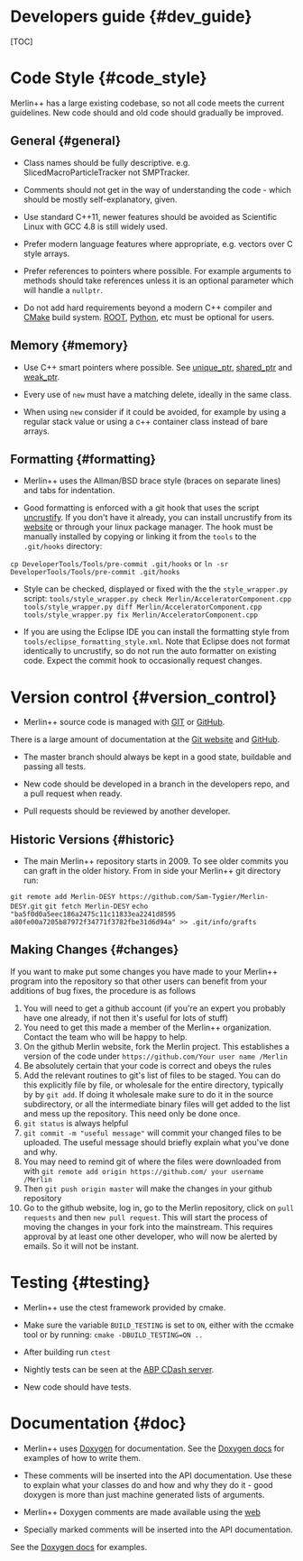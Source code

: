 # Developers guide {#dev_guide}

[TOC]

# Code Style {#code_style}

Merlin++ has a large existing codebase, so not all code meets the current guidelines. New code should and old code should gradually be improved.

## General {#general}

* Class names should be fully descriptive. e.g.  SlicedMacroParticleTracker not SMPTracker.

* Comments should not get in the way of understanding the code - which should be mostly self-explanatory, given.

* Use standard C++11, newer features should be avoided as Scientific Linux with GCC 4.8 is still widely used.

* Prefer modern language features where appropriate, e.g. vectors over C style arrays.

* Prefer references to pointers where possible. For example arguments to methods should take references unless it is an optional parameter which will handle a `nullptr`.

* Do not add hard requirements beyond a modern C++ compiler and [CMake](https://cmake.org/) build system. [ROOT](https://root.cern.ch/), [Python](https://www.python.org/), etc must be optional for users.

## Memory {#memory}

* Use C++ smart pointers where possible. See [unique_ptr](http://en.cppreference.com/w/cpp/memory/unique_ptr), [shared_ptr](http://en.cppreference.com/w/cpp/memory/shared_ptr) and [weak_ptr](http://en.cppreference.com/w/cpp/memory/weak_ptr).

* Every use of `new` must have a matching delete, ideally in the same class.

* When using `new` consider if it could be avoided, for example by using a regular stack value or using a c++ container class instead of bare arrays.

## Formatting {#formatting}

* Merlin++ uses the Allman/BSD brace style (braces on separate lines) and tabs for indentation.

* Good formatting is enforced with a git hook that uses the script [uncrustify](http://uncrustify.sourceforge.net/). If you don't have it already, you can install uncrustify from its [website](http://uncrustify.sourceforge.net/) or through your linux package manager. The hook must be manually installed by copying or linking it from the `tools` to the `.git/hooks` directory:

`cp DeveloperTools/Tools/pre-commit .git/hooks`
or
`ln -sr DeveloperTools/Tools/pre-commit .git/hooks`

* Style can be checked, displayed or fixed with the the `style_wrapper.py` script:
`tools/style_wrapper.py check Merlin/AcceleratorComponent.cpp`
`tools/style_wrapper.py diff Merlin/AcceleratorComponent.cpp`
`tools/style_wrapper.py fix Merlin/AcceleratorComponent.cpp`

* If you are using the Eclipse IDE you can install the formatting style from `tools/eclipse_formatting_style.xml`. Note that Eclipse does not format identically to uncrustify, so do not run the auto formatter on existing code. Expect the commit hook to occasionally request changes.

# Version control {#version_control}

* Merlin++ source code is managed with [GIT](https://git-scm.com/) or [GitHub](https://github.com/MERLIN-Collaboration/merlin-cmake).

There is a large amount of documentation at the [Git website](https://www.git-scm.com/doc) and [GitHub](https://help.github.com/).

* The master branch should always be kept in a good state, buildable and passing all tests.

* New code should be developed in a branch in the developers repo, and a pull request when ready.

* Pull requests should be reviewed by another developer.

## Historic Versions {#historic}

* The main Merlin++ repository starts in 2009. To see older commits you can graft in the older history. From in side your Merlin++ git directory run:

`git remote add Merlin-DESY https://github.com/Sam-Tygier/Merlin-DESY.git`
`git fetch Merlin-DESY`
`echo "ba5f0d0a5eec186a2475c11c11833ea2241d8595 a80fe00a7205b87972f34771f3782fbe31d6d94a" >> .git/info/grafts`

## Making Changes {#changes}

If you want to make put some changes you have made to your Merlin++ program into the repository so that other users can benefit from your additions of bug fixes, the procedure is as follows

1. You will need to get a github account (if you're an expert you probably have one already, if not then it's useful for lots of stuff)
2. You need to get this made a member of the Merlin++ organization. Contact the team who will be happy to help.
3. On the github Merlin website, fork the Merlin project. This establishes a version of the code under `https://github.com/Your user name /Merlin`
4. Be absolutely certain that your code is correct and obeys the rules
5. Add the relevant routines to git's list of files to be staged. You can do this explicitly file by file, or wholesale for the entire directory, typically by by `git add`. If doing it wholesale make sure to do it in the source subdirectory, or all the intermediate binary files will get added to the list and mess up the repository. This need only be done once.
6. `git status` is always helpful
7. `git commit -m "useful message"` will commit your changed files to be uploaded. The useful message should briefly explain what you've done and why.
8. You may need to remind git of where the files were downloaded from with `git remote add origin https://github.com/ your username /Merlin`
9. Then `git push origin master` will make the changes in your github repository
10. Go to the github website, log in, go to the Merlin repository, click on `pull requests` and then `new pull request`. This will start the process of moving the changes in your fork into the mainstream. This requires approval by at least one other developer, who will now be alerted by emails. So it will not be instant. 

# Testing {#testing}

* Merlin++ use the ctest framework provided by cmake.

* Make sure the variable `BUILD_TESTING` is set to `ON`, either with the ccmake tool or by running: `cmake -DBUILD_TESTING=ON ..`
* After building run `ctest` 

* Nightly tests can be seen at the [ABP CDash server](http://abp-cdash.web.cern.ch/abp-cdash/index.php?project=MERLIN).

* New code should have tests.

# Documentation {#doc}

* Merlin++ uses [Doxygen](http://doxygen.nl/) for documentation. See the [Doxygen docs](http://www.doxygen.nl/manual/index.html) for examples of how to write them. 

* These comments will be inserted into the API documentation. Use these to explain what your classes do and how and why they do it - good doxygen is more than just machine generated lists of arguments.

* Merlin++ Doxygen comments are made available using the [web](http://www.accelerators.manchester.ac.uk/merlin/doxygen/)

* Specially marked comments will be inserted into the API documentation.

See the [Doxygen docs](http://www.stack.nl/~dimitri/doxygen/manual/docblocks.html) for examples.
